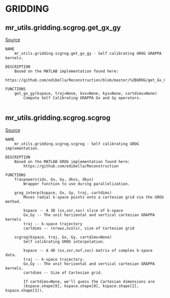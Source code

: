 
# GRIDDING
## mr_utils.gridding.scgrog.get_gx_gy

[Source](https://github.com/mckib2/mr_utils/blob/master/mr_utils/gridding/scgrog/get_gx_gy.py)

```
NAME
    mr_utils.gridding.scgrog.get_gx_gy - Self calibrating GROG GRAPPA kernels.

DESCRIPTION
    Based on the MATLAB implementation found here:
        https://github.com/edibella/Reconstruction/blob/master/%2BGROG/get_Gx_Gy.m

FUNCTIONS
    get_gx_gy(kspace, traj=None, kxs=None, kys=None, cartdims=None)
        Compute Self Calibrating GRAPPA Gx and Gy operators.


```


## mr_utils.gridding.scgrog.scgrog

[Source](https://github.com/mckib2/mr_utils/blob/master/mr_utils/gridding/scgrog/scgrog.py)

```
NAME
    mr_utils.gridding.scgrog.scgrog - Self calibrating GROG implementation.

DESCRIPTION
    Based on the MATLAB GROG implementation found here:
        https://github.com/edibella/Reconstruction

FUNCTIONS
    fracpowers(idx, Gx, Gy, dkxs, dkys)
        Wrapper function to use during parallelization.
    
    grog_interp(kspace, Gx, Gy, traj, cartdims)
        Moves radial k-space points onto a cartesian grid via the GROG method.
        
        kspace -- A 3D (sx,sor,soc) slice of k-space
        Gx,Gy -- The unit horizontal and vertical cartesian GRAPPA kernels
        traj -- k-space trajectory
        cartdims -- (nrows,ncols), size of Cartesian grid
    
    scgrog(kspace, traj, Gx, Gy, cartdims=None)
        Self calibrating GROG interpolation.
        
        kspace -- A 4D (sx,sor,nof,soc) matrix of complex k-space data.
        traj -- k-space trajectory.
        Gx,Gy -- The unit horizontal and vertical cartesian GRAPPA kernels.
        cartdims -- Size of Cartesian grid.
        
        If cartdims=None, we'll guess the Cartesian dimensions are
        (kspace.shape[0], kspace.shape[0], kspace.shape[2], kspace.shape[3]).


```

